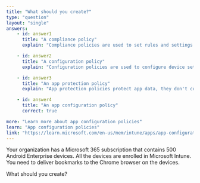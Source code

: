 ```yaml
---
title: "What should you create?"
type: "question"
layout: "single"
answers:
    - id: answer1
      title: "A compliance policy"
      explain: "Compliance policies are used to set rules and settings that devices must meet."

    - id: answer2
      title: "A configuration policy" 
      explain: "Configuration policies are used to configure device settings, not app settings."

    - id: answer3
      title: "An app protection policy"
      explain: "App protection policies protect app data, they don't configure app settings."

    - id: answer4
      title: "An app configuration policy"
      correct: true

more: "Learn more about app configuration policies"
learn: "App configuration policies"
link: "https://learn.microsoft.com/en-us/mem/intune/apps/app-configuration-policies-overview"
---
```

Your organization has a Microsoft 365 subscription that contains 500 Android Enterprise devices. All the devices are enrolled in Microsoft Intune. You need to deliver bookmarks to the Chrome browser on the devices.

What should you create?

